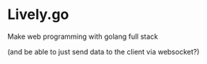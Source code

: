 # Lively.go

Make web programming with golang full stack

(and be able to just send data to the client via websocket?)
